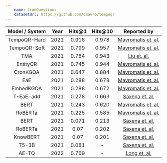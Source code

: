 ```yaml
---
    name: CronQuestions
    datasetUrl: https://github.com/cmavro/tempoqr
---
```


| Model / System | Year | Hits@1 | Hits@10 |                                  Reported by                                  |
| :------------: | :--: | :----: | :-----: | :---------------------------------------------------------------------------: |
|  TempoQR-Hard  | 2021 | 0.918  |  0.978  |          [Mavromatis et. al.](https://arxiv.org/pdf/2112.05785.pdf)           |
|  TempoQR-Soft  | 2021 | 0.799  |  0.957  |          [Mavromatis et. al.](https://arxiv.org/pdf/2112.05785.pdf)           |
|      TMA       | 2021 | 0.784  |  0.943  |              [Liu et. al.](https://arxiv.org/pdf/2302.12529.pdf)              |
|    EntityQR    | 2021 | 0.745  |  0.944  |          [Mavromatis et. al.](https://arxiv.org/pdf/2112.05785.pdf)           |
|    CronKGQA    | 2021 | 0.647  |  0.884  |          [Mavromatis et. al.](https://arxiv.org/pdf/2112.05785.pdf)           |
|      EaE       | 2021 | 0.288  |  0.678  |          [Mavromatis et. al.](https://arxiv.org/pdf/2112.05785.pdf)           |
|   EmbedKGQA    | 2021 | 0.288  |  0.672  |          [Mavromatis et. al.](https://arxiv.org/pdf/2112.05785.pdf)           |
|   T-EaE-add    | 2021 | 0.278  |  0.663  |            [Saxena et. al.](https://arxiv.org/pdf/2106.01515.pdf)             |
|      BERT      | 2021 | 0.243  |  0.620  |          [Mavromatis et. al.](https://arxiv.org/pdf/2112.05785.pdf)           |
|    RoBERTa     | 2021 | 0.225  |  0.585  |          [Mavromatis et. al.](https://arxiv.org/pdf/2112.05785.pdf)           |
|      BERT      | 2021 | 0.071  |  0.213  |            [Saxena et. al.](https://arxiv.org/pdf/2106.01515.pdf)             |
|    RoBERTa     | 2021 |  0.07  |  0.202  |            [Saxena et. al.](https://arxiv.org/pdf/2106.01515.pdf)             |
|    KnowBERT    | 2021 |  0.07  |  0.201  |            [Saxena et. al.](https://arxiv.org/pdf/2106.01515.pdf)             |
|     T5-3B      | 2021 | 0.081  |    -    |            [Saxena et. al.](https://arxiv.org/pdf/2106.01515.pdf)             |
|     AE-TQ      | 2022 | 0.769  |    -    | [Long et. al.](https://link.springer.com/chapter/10.1007/978-3-031-20891-1_6) |
